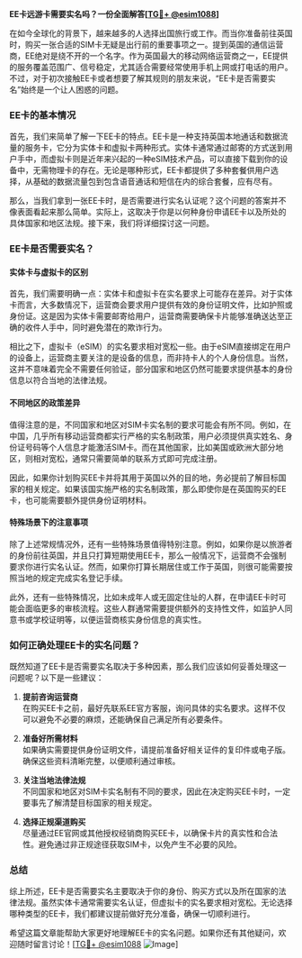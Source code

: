 **EE卡远游卡需要实名吗？一份全面解答[[TG💪+ @esim1088](https://t.me/s/esim1088)]**

在如今全球化的背景下，越来越多的人选择出国旅行或工作。而当你准备前往英国时，购买一张合适的SIM卡无疑是出行前的重要事项之一。提到英国的通信运营商，EE绝对是绕不开的一个名字。作为英国最大的移动网络运营商之一，EE提供的服务覆盖范围广、信号稳定，尤其适合需要经常使用手机上网或打电话的用户。不过，对于初次接触EE卡或者想要了解其规则的朋友来说，“EE卡是否需要实名”始终是一个让人困惑的问题。

### EE卡的基本情况

首先，我们来简单了解一下EE卡的特点。EE卡是一种支持英国本地通话和数据流量的服务卡，它分为实体卡和虚拟卡两种形式。实体卡通常通过邮寄的方式送到用户手中，而虚拟卡则是近年来兴起的一种eSIM技术产品，可以直接下载到你的设备中，无需物理卡的存在。无论是哪种形式，EE卡都提供了多种套餐供用户选择，从基础的数据流量包到包含语音通话和短信在内的综合套餐，应有尽有。

那么，当我们拿到一张EE卡时，是否需要进行实名认证呢？这个问题的答案并不像表面看起来那么简单。实际上，这取决于你是以何种身份申请EE卡以及所处的具体国家和地区法规。接下来，我们将详细探讨这一问题。

### EE卡是否需要实名？

#### 实体卡与虚拟卡的区别

首先，我们需要明确一点：实体卡和虚拟卡在实名要求上可能存在差异。对于实体卡而言，大多数情况下，运营商会要求用户提供有效的身份证明文件，比如护照或身份证。这是因为实体卡需要邮寄给用户，运营商需要确保卡片能够准确送达至正确的收件人手中，同时避免潜在的欺诈行为。

相比之下，虚拟卡（eSIM）的实名要求相对宽松一些。由于eSIM直接绑定在用户的设备上，运营商主要关注的是设备的信息，而非持卡人的个人身份信息。当然，这并不意味着完全不需要任何验证，部分国家和地区仍然可能要求提供基本的身份信息以符合当地的法律法规。

#### 不同地区的政策差异

值得注意的是，不同国家和地区对SIM卡实名制的要求可能会有所不同。例如，在中国，几乎所有移动运营商都实行严格的实名制政策，用户必须提供真实姓名、身份证号码等个人信息才能激活SIM卡。而在其他国家，比如美国或欧洲大部分地区，则相对宽松，通常只需要简单的联系方式即可完成注册。

因此，如果你计划购买EE卡并将其用于英国以外的目的地，务必提前了解目标国家的相关规定。如果该国实施严格的实名制政策，那么即使你是在英国购买的EE卡，也可能需要额外提供身份证明材料。

#### 特殊场景下的注意事项

除了上述常规情况外，还有一些特殊场景值得特别注意。例如，如果你是以旅游者的身份前往英国，并且只打算短期使用EE卡，那么一般情况下，运营商不会强制要求你进行实名认证。然而，如果你打算长期居住或工作于英国，则很可能需要按照当地的规定完成实名登记手续。

此外，还有一些特殊情况，比如未成年人或无固定住址的人群，在申请EE卡时可能会面临更多的审核流程。这些人群通常需要提供额外的支持性文件，如监护人同意书或学校证明等，以便运营商核实身份信息的真实性。

### 如何正确处理EE卡的实名问题？

既然知道了EE卡是否需要实名取决于多种因素，那么我们应该如何妥善处理这一问题呢？以下是一些建议：

1. **提前咨询运营商**  
   在购买EE卡之前，最好先联系EE官方客服，询问具体的实名要求。这样不仅可以避免不必要的麻烦，还能确保自己满足所有必要条件。

2. **准备好所需材料**  
   如果确实需要提供身份证明文件，请提前准备好相关证件的复印件或电子版。确保这些资料清晰完整，以便顺利通过审核。

3. **关注当地法律法规**  
   不同国家和地区对SIM卡实名制有不同的要求，因此在决定购买EE卡时，一定要事先了解清楚目标国家的相关规定。

4. **选择正规渠道购买**  
   尽量通过EE官网或其他授权经销商购买EE卡，以确保卡片的真实性和合法性。避免通过非正规途径获取SIM卡，以免产生不必要的风险。

### 总结

综上所述，EE卡是否需要实名主要取决于你的身份、购买方式以及所在国家的法律法规。虽然实体卡通常需要实名认证，但虚拟卡的实名要求相对宽松。无论选择哪种类型的EE卡，我们都建议提前做好充分准备，确保一切顺利进行。

希望这篇文章能帮助大家更好地理解EE卡的实名问题。如果你还有其他疑问，欢迎随时留言讨论！[[TG💪+ @esim1088](https://t.me/s/esim1088) ![Image](https://i.postimg.cc/4NQfJmqS/Snipaste-2025-05-13-00-14-12.png)]
